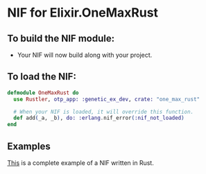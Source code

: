 # NIF for Elixir.OneMaxRust

## To build the NIF module:

- Your NIF will now build along with your project.

## To load the NIF:

```elixir
defmodule OneMaxRust do
  use Rustler, otp_app: :genetic_ex_dev, crate: "one_max_rust"

  # When your NIF is loaded, it will override this function.
  def add(_a, _b), do: :erlang.nif_error(:nif_not_loaded)
end
```

## Examples

[This](https://github.com/rusterlium/NifIo) is a complete example of a NIF written in Rust.
